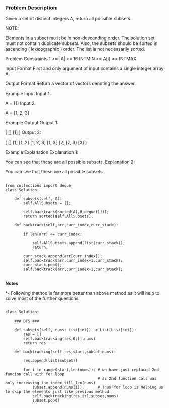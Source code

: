 ### Problem Description

Given a set of distinct integers A, return all possible subsets.

NOTE:

Elements in a subset must be in non-descending order.
The solution set must not contain duplicate subsets.
Also, the subsets should be sorted in ascending ( lexicographic ) order.
The list is not necessarily sorted.


Problem Constraints
1 <= |A| <= 16
INTMIN <= A[i] <= INTMAX


Input Format
First and only argument of input contains a single integer array A.



Output Format
Return a vector of vectors denoting the answer.



Example Input
Input 1:

A = [1]
Input 2:

A = [1, 2, 3]


Example Output
Output 1:

[
    []
    [1]
]
Output 2:

[
 []
 [1]
 [1, 2]
 [1, 2, 3]
 [1, 3]
 [2]
 [2, 3]
 [3]
]


Example Explanation
Explanation 1:

 You can see that these are all possible subsets.
Explanation 2:

You can see that these are all possible subsets.



```

from collections import deque;
class Solution:

	def subsets(self, A):
		self.AllSubsets = [];

		self.backtrack(sorted(A),0,deque([]));
        return sorted(self.AllSubsets);
    
    def backtrack(self,arr,curr_index,curr_stack):

        if len(arr) <= curr_index:

            self.AllSubsets.append(list(curr_stack));
            return;
        
        curr_stack.append(arr[curr_index]);
        self.backtrack(arr,curr_index+1,curr_stack);
        curr_stack.pop();
        self.backtrack(arr,curr_index+1,curr_stack);
        

```


**Notes**

*- Following method is far more better than above method as it will help to solve most of the further questions

```

class Solution:
    
    ### DFS ###
    
    def subsets(self, nums: List[int]) -> List[List[int]]:
        res = []
        self.backtracking(res,0,[],nums)
        return res
    
    def backtracking(self,res,start,subset,nums):
    
        res.append(list(subset))
        
        for i in range(start,len(nums)): # we have just replaced 2nd funcion call with for loop
                                         # as 2nd function call was only increasing the index till len(nums)
            subset.append(nums[i])       # Thus for loop is helping us to skip the elements just like previous method.
            self.backtracking(res,i+1,subset,nums)
            subset.pop()
	    
	    
```
